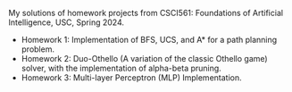My solutions of homework projects from CSCI561: Foundations of Artificial Intelligence, USC, Spring 2024.

- Homework 1: Implementation of BFS, UCS, and A* for a path planning problem.
- Homework 2: Duo-Othello (A variation of the classic Othello game) solver, with the implementation of alpha-beta pruning.
- Homework 3: Multi-layer Perceptron (MLP) Implementation.
